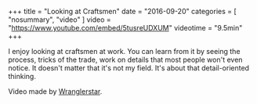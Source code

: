 +++
title = "Looking at Craftsmen"
date =  "2016-09-20"
categories = [ "nosummary", "video" ]
video = "https://www.youtube.com/embed/5tusreUDXUM"
videotime = "9.5min"
+++

I enjoy looking at craftsmen at work.
You can learn from it by seeing the process, tricks of the trade, work on details that most people won't even notice. It doesn't matter that it's not my field. It's about that detail-oriented thinking.

Video made by [Wranglerstar](https://www.youtube.com/channel/UCMIjEnXruVHtvgSVf6TgfUg").